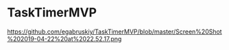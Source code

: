 # TaskTimerMVP
https://github.com/egabruskiy/TaskTimerMVP/blob/master/Screen%20Shot%202019-04-22%20at%2022.52.17.png
